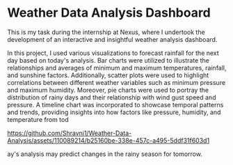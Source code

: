 # Weather Data Analysis Dashboard
This is my task during the internship at Nexus, where I undertook the development of an interactive and insightful weather analysis dashboard.

In this project, I used various visualizations to forecast rainfall for the next day based on today's analysis. Bar charts were utilized to illustrate the relationships and averages of minimum and maximum temperatures, rainfall, and sunshine factors. Additionally, scatter plots were used to highlight correlations between different weather variables such as minimum pressure and maximum humidity.
Moreover, pie charts were used to portray the distribution of rainy days and their relationship with wind gust speed and pressure. A timeline chart was incorporated to showcase temporal patterns and trends, providing insights into how factors like pressure, humidity, and temperature from tod

https://github.com/Shravni1/Weather-Data-Analysis/assets/110089214/b25160be-338e-457c-a495-5ddf31f603d1

ay's analysis may predict changes in the rainy season for tomorrow.


